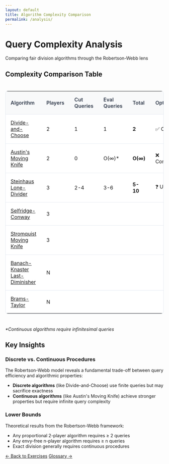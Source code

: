 ```yaml
---
layout: default
title: Algorithm Complexity Comparison
permalink: /analysis/
---
```


<div class="page-header">
  <h1 class="page-title">Query Complexity Analysis</h1>
  <p class="page-description">Comparing fair division algorithms through the Robertson-Webb lens</p>
</div>

<div class="content-block">
  <h2>Complexity Comparison Table</h2>

  <div class="comparison-table">
    <table>
      <thead>
        <tr>
          <th>Algorithm</th>
          <th>Players</th>
          <th>Cut Queries</th>
          <th>Eval Queries</th>
          <th>Total</th>
          <th>Optimality</th>
        </tr>
      </thead>
      <tbody>
        <tr>
          <td><a href="/algorithms/divide-and-choose/">Divide-and-Choose</a></td>
          <td>2</td>
          <td>1</td>
          <td>1</td>
          <td><strong>2</strong></td>
          <td>✅ Optimal</td>
        </tr>
        <tr>
          <td><a href="/algorithms/austins-moving-knife/">Austin's Moving Knife</a></td>
          <td>2</td>
          <td>0</td>
          <td>O(∞)*</td>
          <td><strong>O(∞)</strong></td>
          <td>❌ Continuous</td>
        </tr>
        <tr>
          <td><a href="/algorithms/steinhaus-lone-divider/">Steinhaus Lone-Divider</a></td>
          <td>3</td>
          <td>2-4</td>
          <td>3-6</td>
          <td><strong>5-10</strong></td>
          <td>❓ Unknown</td>
        </tr>
        <tr>
          <td><a href="/algorithms/selfridge-conway/">Selfridge-Conway</a></td>
          <td>3</td>
          <td></td>
          <td></td>
          <td><strong></strong></td>
          <td></td>
        </tr>
        <tr>
          <td><a href="/algorithms/stromquist/">Stromquist Moving Knife</a></td>
          <td>3</td>
          <td></td>
          <td></td>
          <td><strong></strong></td>
          <td></td>
        </tr>
        <tr>
          <td><a href="/algorithms/banach-knaster-last-diminisher/">Banach-Knaster Last-Diminisher</a></td>
          <td>N</td>
          <td></td>
          <td></td>
          <td><strong></strong></td>
          <td></td>
        </tr>
        <tr>
          <td><a href="/algorithms/brams-taylor/">Brams-Taylor</a></td>
          <td>N</td>
          <td></td>
          <td></td>
          <td><strong></strong></td>
          <td></td>
        </tr>
      </tbody>
    </table>
  </div>

  <p><em>*Continuous algorithms require infinitesimal queries</em></p>
</div>

<div class="content-block">
  <h2>Key Insights</h2>

<h3>Discrete vs. Continuous Procedures</h3>
  <p>The Robertson-Webb model reveals a fundamental trade-off between query efficiency and algorithmic properties:</p>

  <ul>
    <li><strong>Discrete algorithms</strong> (like Divide-and-Choose) use finite queries but may sacrifice exactness</li>
    <li><strong>Continuous algorithms</strong> (like Austin's Moving Knife) achieve stronger properties but require infinite query complexity</li>
  </ul>

<h3>Lower Bounds</h3>
  <p>Theoretical results from the Robertson-Webb framework:</p>
  <ul>
    <li>Any proportional 2-player algorithm requires ≥ 2 queries</li>
    <li>Any envy-free n-player algorithm requires ≥ n queries</li>
    <li>Exact division generally requires continuous procedures</li>
  </ul>
</div>

<footer class="algorithm-navigation">
  <a href="{{ '/exercises/' | relative_url }}" class="nav-button secondary">← Back to Exercises</a>
  <a href="{{ '/glossary/' | relative_url }}" class="nav-button primary">Glossary →</a>
</footer>

<style>
.comparison-table {
  overflow-x: auto;
  margin: 1.5rem 0;
}

.comparison-table table {
  width: 100%;
  border-collapse: collapse;
  background: white;
  border: 1px solid #e2e8f0;
  border-radius: 8px;
  overflow: hidden;
}

.comparison-table th,
.comparison-table td {
  padding: 1rem;
  text-align: left;
  border-bottom: 1px solid #e2e8f0;
}

.comparison-table th {
  background: #f8f9fa;
  font-weight: 600;
  color: #2d3748;
}

.comparison-table tr:last-child td {
  border-bottom: none;
}

.comparison-table tr:hover {
  background: #f8f9fa;
}
</style>